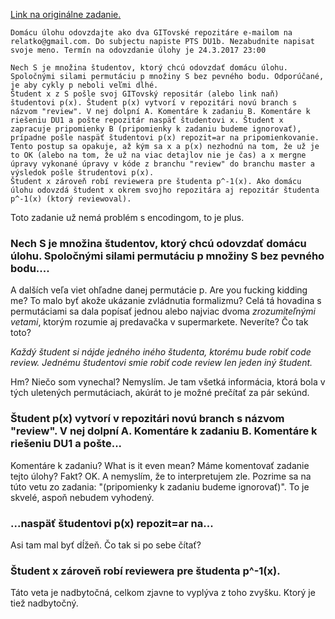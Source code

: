 [Link na originálne zadanie.](http://www.dcs.fmph.uniba.sk/~lukotka/pts2017du1b.htm)

```
Domácu úlohu odovzdajte ako dva GITovské repozitáre e-mailom na relatko@gmail.com. Do subjectu napiste PTS DU1b. Nezabudnite napisat svoje meno. Termín na odovzdanie úlohy je 24.3.2017 23:00

Nech S je množina študentov, ktorý chcú odovzdať domácu úlohu. Spoločnými silami permutáciu p množiny S bez pevného bodu. Odporúčané, je aby cykly p neboli veľmi dlhé.
Študent x z S pošle svoj GITovský repositár (alebo link naň) študentovi p(x). Študent p(x) vytvorí v repozitári novú branch s názvom "review". V nej dolpní A. Komentáre k zadaniu B. Komentáre k riešeniu DU1 a pošte repozitár naspäť študentovi x. Študent x zapracuje pripomienky B (pripomienky k zadaniu budeme ignorovať), prípadne pošle naspäť študentovi p(x) repozit=ar na pripomienkovanie. Tento postup sa opakuje, až kým sa x a p(x) nezhodnú na tom, že už je to OK (alebo na tom, že už na viac detajlov nie je čas) a x mergne úpravy vykonané úpravy v kóde z branchu "review" do branchu master a výsledok pošle štrudentovi p(x).
Študent x zároveň robí reviewera pre študenta p^-1(x). Ako domácu úlohu odovzdá študent x okrem svojho repozitára aj repozitár študenta p^-1(x) (ktorý reviewoval). 
```

Toto zadanie už nemá problém s encodingom, to je plus.

### Nech S je množina študentov, ktorý chcú odovzdať domácu úlohu. Spoločnými silami permutáciu p množiny S bez pevného bodu....

A dalších veľa viet ohľadne danej permutácie p. Are you fucking kidding me? To malo byť akože
ukázanie zvládnutia formalizmu? Celá tá hovadina s permutáciami sa dala popísať jednou alebo najviac
dvoma _zrozumiteľnými vetami_, ktorým rozumie aj predavačka v supermarkete. Neveríte? Čo tak toto?

_Každý študent si nájde jedného iného študenta, ktorému bude robiť code review. Jednému študentovi
smie robiť code review len jeden iný študent._

Hm? Niečo som vynechal? Nemyslím. Je tam všetká informácia, ktorá bola v tých uletených
permutáciach, akúrát to je možné prečítať za pár sekúnd.

### Študent p(x) vytvorí v repozitári novú branch s názvom "review". V nej dolpní A. Komentáre k zadaniu B. Komentáre k riešeniu DU1 a pošte...

Komentáre k zadaniu? What is it even mean? Máme komentovať zadanie tejto úlohy? Fakt? OK. A
nemyslím, že to interpretujem zle. Pozrime sa na túto vetu zo zadania: "(pripomienky k zadaniu
budeme ignorovať)". To je skvelé, aspoň nebudem vyhodený.

### ...naspäť študentovi p(x) repozit=ar na...

Asi tam mal byť dĺžeň. Čo tak si po sebe čítať?

### Študent x zároveň robí reviewera pre študenta p^-1(x).

Táto veta je nadbytočná, celkom zjavne to vyplýva z toho zvyšku. Ktorý je tiež nadbytočný.